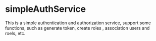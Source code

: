 # simpleAuthService
This is a simple authentication and authorization service, support some functions, such as generate token, create roles , association users and roels, etc.
